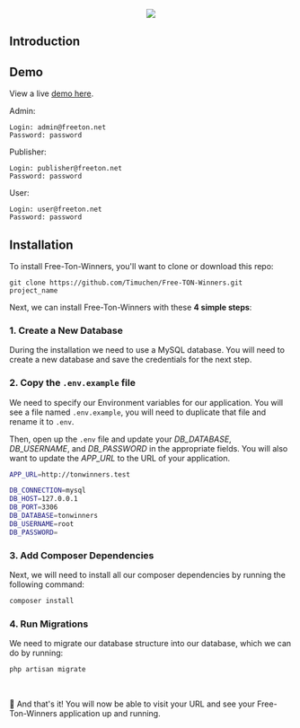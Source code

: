 <p align="center"><a href="#" target="_blank"><img src="https://freeton.org/img/39ea991054a0ff160407729187d43387.png" height="auto" width="auto"></a></p>

## Introduction

## Demo

View a live [demo here](http://tonwinners.com).

Admin:

```
Login: admin@freeton.net
Password: password
```

Publisher:

```
Login: publisher@freeton.net
Password: password
```

User:

```
Login: user@freeton.net
Password: password
```

## Installation

To install Free-Ton-Winners, you'll want to clone or download this repo:

```
git clone https://github.com/Timuchen/Free-TON-Winners.git project_name
```

Next, we can install Free-Ton-Winners with these **4 simple steps**:

### 1. Create a New Database

During the installation we need to use a MySQL database. You will need to create a new database and save the credentials for the next step.

### 2. Copy the `.env.example` file

We need to specify our Environment variables for our application. You will see a file named `.env.example`, you will need to duplicate that file and rename it to `.env`.

Then, open up the `.env` file and update your _DB_DATABASE_, _DB_USERNAME_, and _DB_PASSWORD_ in the appropriate fields. You will also want to update the _APP_URL_ to the URL of your application.

```bash
APP_URL=http://tonwinners.test

DB_CONNECTION=mysql
DB_HOST=127.0.0.1
DB_PORT=3306
DB_DATABASE=tonwinners
DB_USERNAME=root
DB_PASSWORD=
```

### 3. Add Composer Dependencies

Next, we will need to install all our composer dependencies by running the following command:

```php
composer install
```

### 4. Run Migrations

We need to migrate our database structure into our database, which we can do by running:

```php
php artisan migrate
```

<br>

🎉 And that's it! You will now be able to visit your URL and see your Free-Ton-Winners application up and running.
